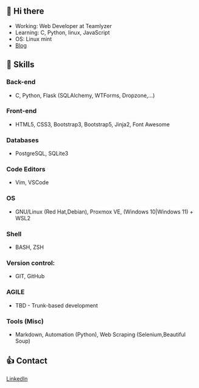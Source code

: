 ## :wave: Hi there 

- Working: Web Developer at Teamlyzer
- Learning: C, Python, linux, JavaScript
- OS: Linux mint
- [Blog](https://phzsantos.github.io/)

## 🎯 Skills

### Back-end
- C, Python, Flask (SQLAlchemy, WTForms, Dropzone,...)

### Front-end
- HTML5, CSS3, Bootstrap3, Bootstrap5, Jinja2, Font Awesome

### Databases
- PostgreSQL, SQLite3

### Code Editors
- Vim, VSCode

### OS
- GNU/Linux (Red Hat,Debian), Proxmox VE, (Windows 10|Windows 11) + WSL2

### Shell
- BASH, ZSH

### Version control:
- GIT, GitHub

### AGILE
- TBD - Trunk-based development 

### Tools (Misc)
- Markdown, Automation (Python), Web Scraping (Selenium,Beautiful Soup)

## :thumbsup: Contact

[LinkedIn](https://linkedin.com/in/paulo-henrique-zanoteli-santos-758a2320a)
